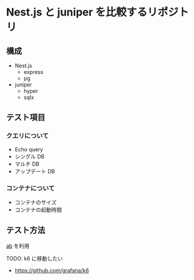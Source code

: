 # Nest.js と juniper を比較するリポジトリ

## 構成

- Nest.js
  - express
  - pg
- juniper
  - hyper
  - sqlx

## テスト項目

### クエリについて

- Echo query
- シングル DB
- マルチ DB
- アップデート DB

### コンテナについて

- コンテナのサイズ
- コンテナの起動時間

## テスト方法

[ab](https://httpd.apache.org/docs/2.4/programs/ab.html) を利用

TODO: k6 に移動したい

- https://github.com/grafana/k6

